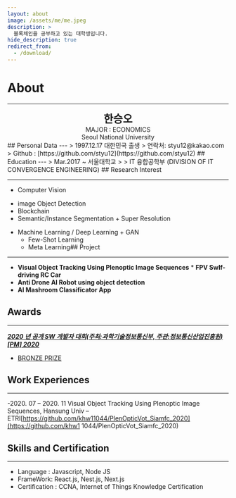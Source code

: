 ```yaml
---
layout: about
image: /assets/me/me.jpeg
description: >
  블록체인을 공부하고 있는 대학생입니다.
hide_description: true
redirect_from:
  - /download/
---
```


# About

<!--author-->

---

<center>
<span style="font-size:170%;font-weight:bold"> 한승오
</span>
</center>
<center>MAJOR : ECONOMICS</center>
<center>Seoul National University</center>
## Personal Data
---
> 1997.12.17 대한민국 출생
> 연락처: styu12@kakao.com
> Github : [https://github.com/styu12](https://github.com/styu12) ## Education
---
> Mar.2017 ~ 서울대학교
>
> IT 융합공학부 (DIVISION OF IT CONVERGENCE ENGINEERING)
## Research Interest
 
---
* Computer Vision
+ image Object Detection
+ Blockchain
+ Semantic/Instance Segmentation + Super Resolution
* Machine Learning / Deep Learning + GAN
    + Few-Shot Learning
    + Meta Learning## Project
---
* **Visual Object Tracking Using Plenoptic Image Sequences** * **FPV Swlf-driving RC Car**
* **Anti Drone AI Robot using object detection**
* **AI Mashroom Classificator App**
## Awards
---
[***2020 년 공개 SW 개발자 대회(주최:과학기술정보통신부, 주관:정보통신산업진흥원)[PM] 2020***](https://www.youtube.com/watch?v=ah9MZQ0PjMI&t=60s)
- [BRONZE PRIZE](https://blog.naver.com/khw11044/222152408161)</a>
## Work Experiences
---
-2020. 07 – 2020. 11
Visual Object Tracking Using Plenoptic Image Sequences, Hansung Univ – ETRI[https://github.com/khw11044/PlenOpticVot_Siamfc_2020](https://github.com/khw1 1044/PlenOpticVot_Siamfc_2020)
## Skills and Certification
---
- Language : Javascript, Node JS
- FrameWork: React.js, Nest.js, Next.js
- Certification : CCNA, Internet of Things Knowledge Certification
